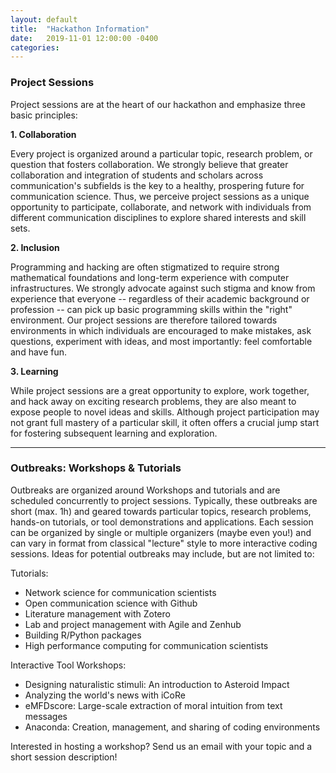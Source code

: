 ```yaml
---
layout: default
title:  "Hackathon Information"
date:   2019-11-01 12:00:00 -0400
categories: 
---
```

### Project Sessions 

Project sessions are at the heart of our hackathon and emphasize three basic principles:

**1. Collaboration**

Every project is organized around a particular topic, research problem, or question that fosters collaboration. We strongly believe that greater collaboration and integration of students and scholars across communication's subfields is the key to a healthy, prospering future for communication science. Thus, we perceive project sessions as a unique opportunity to participate, collaborate, and network with individuals from different communication disciplines to explore shared interests and skill sets.

**2. Inclusion** 

Programming and hacking are often stigmatized to require strong mathematical foundations and long-term experience with computer infrastructures. We strongly advocate against such stigma and know from experience that everyone -- regardless of their academic background or profession -- can pick up basic programming skills within the "right" environment. Our project sessions are therefore tailored towards environments in which individuals are encouraged to make mistakes, ask questions, experiment with ideas, and most importantly: feel comfortable and have fun. 


**3. Learning**

While project sessions are a great opportunity to explore, work together, and hack away on exciting research problems, they are also meant to expose people to novel ideas and skills. Although project participation may not grant full mastery of a particular skill, it often offers a crucial jump start for fostering subsequent learning and exploration. 
 
***

### Outbreaks: Workshops & Tutorials 

Outbreaks are organized around Workshops and tutorials and are scheduled concurrently to project sessions. Typically, these outbreaks are short (max. 1h) and geared towards particular topics, research problems, hands-on tutorials, or tool demonstrations and applications. Each session can be organized by single or multiple organizers (maybe even you!) and can vary in format from classical "lecture" style to more interactive coding sessions. Ideas for potential outbreaks may include, but are not limited to:

Tutorials:  
- Network science for communication scientists  
- Open communication science with Github  
- Literature management with Zotero  
- Lab and project management with Agile and Zenhub  
- Building R/Python packages  
- High performance computing for communication scientists 

Interactive Tool Workshops:  
- Designing naturalistic stimuli: An introduction to Asteroid Impact  
- Analyzing the world's news with iCoRe  
- eMFDscore: Large-scale extraction of moral intuition from text messages  
- Anaconda: Creation, management, and sharing of coding environments 

Interested in hosting a workshop? Send us an email with your topic and a short session description! 
